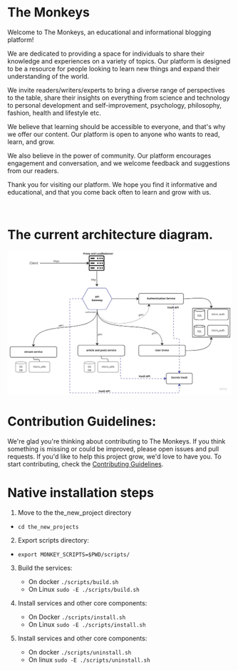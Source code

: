 # The Monkeys

Welcome to The Monkeys, an educational and informational blogging platform!

We are dedicated to providing a space for individuals to share their knowledge and experiences on a variety of topics. Our platform is designed to be a resource for people looking to learn new things and expand their understanding of the world.

We invite readers/writers/experts to bring a diverse range of perspectives to the table, share their insights on everything from science and technology to personal development and self-improvement, psychology, philosophy, fashion, health and lifestyle etc.

We believe that learning should be accessible to everyone, and that's why we offer our content. Our platform is open to anyone who wants to read, learn, and grow.

We also believe in the power of community. Our platform encourages engagement and conversation, and we welcome feedback and suggestions from our readers.

Thank you for visiting our platform. We hope you find it informative and educational, and that you come back often to learn and grow with us.

<br>

# The current architecture diagram.
![the monkeys](static/the_monkeys.jpg)


# Contribution Guidelines:
We're glad you're thinking about contributing to The Monkeys. If you think something is missing or could be improved, please open issues and pull requests. If you'd like to help this project grow, we'd love to have you. To start contributing, check the [Contributing Guidelines](contribution/contribution.md).

 # Native installation steps
 1. Move to the the_new_project directory
   - `cd the_new_projects`

 2. Export scripts directory:
   - `export MONKEY_SCRIPTS=$PWD/scripts/`
 
 3. Build the services:
    * On docker
    `./scripts/build.sh`
    * On Linux
    `sudo -E ./scripts/build.sh`
  
 4. Install services and other core components:
    * On Docker
    `./scripts/install.sh`
    * On Linux
    `sudo -E ./scripts/install.sh `

 5. Install services and other core components:
    * On docker
     `./scripts/uninstall.sh`
    * On linux
     `sudo -E ./scripts/uninstall.sh `
